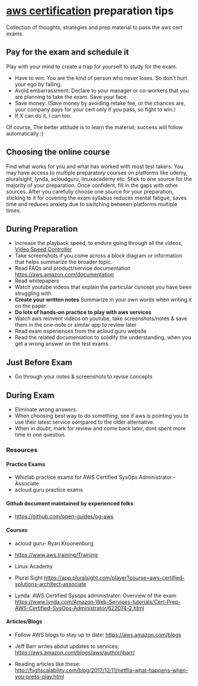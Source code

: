 # [aws certification](https://aws.amazon.com/certification/) preparation tips

Collection of thoughts, strategies and prep material to pass the aws cert exams.

## Pay for the exam and schedule it

Play with your mind to create a trap for yourself to study for the exam.
- Have to win: You are the kind of person who never loses. So don't hurt your ego by failing. 
- Avoid embarrassment: Declare to your manager or co-workers that you are planning to take the exam. Save your face.
- Save money: (Save money by avoiding retake fee, or the chances are, your company pays for your cert only if you pass, so fight to win.) 
- If X can do it, I can too. 

Of course, The better attitude is to learn the material; success will follow automatically :)  

## Choosing the online course

Find what works for you and what has worked with most test takers. You may have access to multiple preparatory courses on platforms like udemy, pluralsight, lynda, acloudguru, linuxacademy etc. Stick to one source for the majority of your preparation. Once confident, fill in the gaps with other sources. After you carefully choose one source for your preparation, sticking to it for covering the exam syllabus reduces mental fatigue, saves time and reduces anxiety due to switching between platforms multiple times. 

## During Preparation

- Increase the playback speed, to endure going through all  the videos,  [Video Speed Controller](https://chrome.google.com/webstore/detail/video-speed-controller/nffaoalbilbmmfgbnbgppjihopabppdk)
- Take screenshots if you come across a block diagram or information that helps summarize the broader topic.
- Read FAQs and product/service documentation <https://aws.amazon.com/documentation>
- Read whitepapers
- Watch youtube videos that explain the particular concept you have been struggling with.
- **Create your written notes** Summarize in your own words when writing it on the paper.
- **Do lots of hands-on practice to play with aws services**
- Watch aws reinvent videos on youtube, take screenshots/notes & save them in the one-note or similar app to review later  
- Read exam experiences from the acloud.guru website
- Read the related documentation to solidify the understanding, when you get a wrong answer on the test exams. 

## Just Before Exam

- Go through your notes & screenshots to revise concepts

## During Exam

- Eliminate wrong answers.
- When choosing best way to do something, see if aws is pointing you to use their latest service compared to the older alternative. 
- When in doubt, mark for review and come back later, dont spent more time in one question.
  
 
### Resources

#### Practice Exams

- Whizlab practice exams for AWS Certified SysOps Administrator - Associate 
- acloud.guru practice exams

#### Github document maintained by experienced folks 
- https://github.com/open-guides/og-aws


#### Courses

- acloud guru- Ryan Kroonenburg

- <https://www.aws.training/Training>

- Linux Academy

- Plural Sight <https://app.pluralsight.com/player?course=aws-certified-solutions-architect-associate>

-  Lynda: AWS Certified Sysops administrator: Overview of the exam <https://www.lynda.com/Amazon-Web-Services-tutorials/Cert-Prep-AWS-Certified-SysOps-Administrator/622074-2.html>


#### Articles/Blogs

- Follow AWS blogs to stay up to date: <https://aws.amazon.com/blogs>

- Jeff Barr writes about  updates to services:  <https://aws.amazon.com/blogs/aws/author/jbarr/>

- Reading articles like these: <http://highscalability.com/blog/2017/12/11/netflix-what-happens-when-you-press-play.html>






